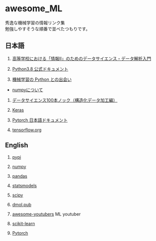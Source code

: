 # awesome_ML
秀逸な機械学習の情報リンク集  
勉強しやすそうな順番で並べたつもりです。

## 日本語
1. [高等学校における「情報II」のためのデータサイエンス・データ解析入門](https://www.stat.go.jp/teacher/comp-learn-04.html)

1. [Python3.8 公式ドキュメント](https://docs.python.org/ja/3.8/)

1. [機械学習の Python との出会い](https://github.com/tkamishima/mlmpy)
- [numpyについて](https://www.kamishima.net/mlmpyja/nbayes1/ndarray.html)

1. [データサイエンス100本ノック（構造化データ加工編）](https://github.com/The-Japan-DataScientist-Society/100knocks-preprocess)

1. [Keras](https://keras.io/ja/)

1. [Pytorch 日本語ドキュメント](https://yutaroogawa.github.io/pytorch_tutorials_jp/)

1. [tensorflow.org](https://www.tensorflow.org/)

## English
1. [pypi](https://pypi.org/)

1. [numpy](https://numpy.org/)

1. [pandas](https://pandas.pydata.org/)

1. [statsmodels](https://www.statsmodels.org/stable/index.html)

1. [scipy](https://www.scipy.org/)

1. [dmol.pub](https://dmol.pub/intro.html)

1. [awesome-youtubers](https://github.com/JoseDeFreitas/awesome-youtubers?utm_campaign=piqcy&utm_medium=email&utm_source=Revue%20newsletter#machine-learning)
ML youtuber

1. [scikit-learn](https://scikit-learn.org/stable/index.html)

1. [Pytorch](https://pytorch.org/)
